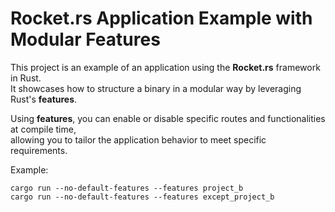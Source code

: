 # Rocket.rs Application Example with Modular Features

This project is an example of an application using the **Rocket.rs** framework in Rust.  
It showcases how to structure a binary in a modular way by leveraging Rust's **features**.  

Using **features**, you can enable or disable specific routes and functionalities at compile time,  
allowing you to tailor the application behavior to meet specific requirements.

Example: 
```shell
cargo run --no-default-features --features project_b
cargo run --no-default-features --features except_project_b
```
